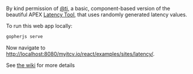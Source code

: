 By kind permission of [@tj](https://github.com/tj), a basic, component-based version of the beautiful
APEX [Latency Tool](https://latency.apex.sh/), that uses randomly generated latency values.

To run this web app locally:

```bash
gopherjs serve
```

Now navigate to [http://localhost:8080/myitcv.io/react/examples/sites/latency/](http://localhost:8080/myitcv.io/react/examples/sites/latency/).

See [the wiki](https://github.com/myitcv/react/wiki) for more details
